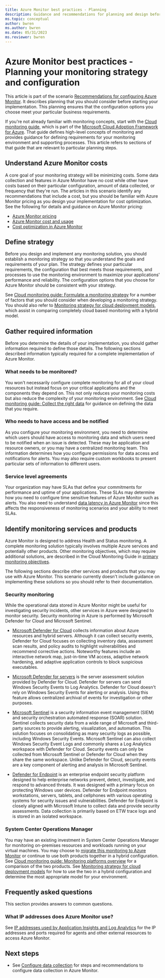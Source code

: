 ```yaml
---
title: Azure Monitor best practices - Planning
description: Guidance and recommendations for planning and design before deploying Azure Monitor.
ms.topic: conceptual
author: bwren
ms.author: bwren
ms.date: 05/31/2023
ms.reviewer: bwren
---
```


# Azure Monitor best practices - Planning your monitoring strategy and configuration
This article is part of the scenario [Recommendations for configuring Azure Monitor](best-practices.md). It describes planning that you should consider before starting your implementation. This planning ensures that the configuration options you choose meet your particular business requirements.

If you're not already familiar with monitoring concepts, start with the [Cloud monitoring guide](/azure/cloud-adoption-framework/manage/monitor), which is part of the [Microsoft Cloud Adoption Framework for Azure](/azure/cloud-adoption-framework/). That guide defines high-level concepts of monitoring and provides guidance for defining requirements for your monitoring environment and supporting processes. This article refers to sections of that guide that are relevant to particular planning steps.
## Understand Azure Monitor costs
A core goal of your monitoring strategy will be minimizing costs. Some data collection and features in Azure Monitor have no cost while other have costs based on their particular configuration, amount of data collected, or frequency that they're run. The articles in this scenario identify any recommendations that include a cost, but you should be familiar with Azure Monitor pricing as you design your implementation for cost optimization. See the following for details and guidance on Azure Monitor pricing:

- [Azure Monitor pricing](https://azure.microsoft.com/pricing/details/monitor/)
- [Azure Monitor cost and usage](cost-usage.md)
- [Cost optimization in Azure Monitor](best-practices-cost.md)


## Define strategy
Before you design and implement any monitoring solution, you should establish a monitoring strategy so that you understand the goals and requirements of your plan. The strategy defines your particular requirements, the configuration that best meets those requirements, and processes to use the monitoring environment to maximize your applications' performance and reliability. The configuration options that you choose for Azure Monitor should be consistent with your strategy.

See [Cloud monitoring guide: Formulate a monitoring strategy](/azure/cloud-adoption-framework/strategy/monitoring-strategy) for a number of factors that you should consider when developing a monitoring strategy. You should also refer to [Monitoring strategy for cloud deployment models](/azure/cloud-adoption-framework/manage/monitor/cloud-models-monitor-overview), which assist in comparing completely cloud based monitoring with a hybrid model. 

## Gather required information
Before you determine the details of your implementation, you should gather information required to define those details. The following sections described information typically required for a complete implementation of Azure Monitor.

 ### What needs to be monitored?
 You won't necessarily configure complete monitoring for all of your cloud resources but instead focus on your critical applications and the components they depend on. This not only reduces your monitoring costs but also reduce the complexity of your monitoring environment. See [Cloud monitoring guide: Collect the right data](/azure/cloud-adoption-framework/manage/monitor/data-collection) for guidance on defining the data that you require.

### Who needs to have access and be notified
As you configure your monitoring environment, you need to determine which users should have access to monitoring data and which users need to be notified when an issue is detected. These may be application and resource owners, or you may have a centralized monitoring team. This information determines how you configure permissions for data access and notifications for alerts. You may also require custom workbooks to present particular sets of information to different users.

### Service level agreements 
Your organization may have SLAs that define your commitments for performance and uptime of your applications. These SLAs may determine how you need to configure time sensitive features of Azure Monitor such as alerts. You also need to understand [data latency in Azure Monitor](logs/data-ingestion-time.md) since this affects the responsiveness of monitoring scenarios and your ability to meet SLAs.

## Identify monitoring services and products
Azure Monitor is designed to address Health and Status monitoring. A complete monitoring solution typically involves multiple Azure services and potentially other products. Other monitoring objectives, which may require additional solutions, are described in the Cloud Monitoring Guide in [primary monitoring objectives](/azure/cloud-adoption-framework/strategy/monitoring-strategy#formulate-monitoring-requirements). 

The following sections describe other services and products that you may use with Azure Monitor. This scenario currently doesn't include guidance on implementing these solutions so you should refer to their documentation.

### Security monitoring
While the operational data stored in Azure Monitor might be useful for investigating security incidents, other services in Azure were designed to monitor security. Security monitoring in Azure is performed by Microsoft Defender for Cloud and Microsoft Sentinel.

- [Microsoft Defender for Cloud](../security-center/security-center-introduction.md) collects information about Azure resources and hybrid servers. Although it can collect security events, Defender for Cloud focuses on collecting inventory data, assessment scan results, and policy audits to highlight vulnerabilities and recommend corrective actions. Noteworthy features include an interactive network map, just-in-time VM access, adaptive network hardening, and adaptive application controls to block suspicious executables.

- [Microsoft Defender for servers](../security-center/azure-defender.md) is the server assessment solution provided by Defender for Cloud. Defender for servers can send Windows Security Events to Log Analytics. Defender for Cloud doesn't rely on Windows Security Events for alerting or analysis. Using this feature allows centralized archival of events for investigation or other purposes.

- [Microsoft Sentinel](../sentinel/overview.md) is a security information event management (SIEM) and security orchestration automated response (SOAR) solution. Sentinel collects security data from a wide range of Microsoft and third-party sources to provide alerting, visualization, and automation. This solution focuses on consolidating as many security logs as possible, including Windows Security Events. Microsoft Sentinel can also collect Windows Security Event Logs and commonly shares a Log Analytics workspace with Defender for Cloud. Security events can only be collected from Microsoft Sentinel or Defender for Cloud when they share the same workspace. Unlike Defender for Cloud, security events are a key component of alerting and analysis in Microsoft Sentinel.

- [Defender for Endpoint](/microsoft-365/security/defender-endpoint/microsoft-defender-endpoint) is an enterprise endpoint security platform designed to help enterprise networks prevent, detect, investigate, and respond to advanced threats. It was designed with a primary focus on protecting Windows user devices. Defender for Endpoint monitors workstations, servers, tablets, and cellphones with various operating systems for security issues and vulnerabilities. Defender for Endpoint is closely aligned with Microsoft Intune to collect data and provide security assessments. Data collection is primarily based on ETW trace logs and is stored in an isolated workspace.


### System Center Operations Manager
You may have an existing investment in System Center Operations Manager for monitoring on-premises resources and workloads running on your virtual machines. You may choose to [migrate this monitoring to Azure Monitor](azure-monitor-operations-manager.md) or continue to use both products together in a hybrid configuration. See  [Cloud monitoring guide: Monitoring platforms overview](/azure/cloud-adoption-framework/manage/monitor/platform-overview) for a comparison of the two products. See [Monitoring strategy for cloud deployment models](/azure/cloud-adoption-framework/manage/monitor/cloud-models-monitor-overview) for how to use the two in a hybrid configuration and determine the most appropriate model for your environment.

## Frequently asked questions

This section provides answers to common questions.

### What IP addresses does Azure Monitor use?

See [IP addresses used by Application Insights and Log Analytics](app/ip-addresses.md) for the IP addresses and ports required for agents and other external resources to access Azure Monitor.         

## Next steps

- See [Configure data collection](best-practices-data-collection.md) for steps and recommendations to configure data collection in Azure Monitor.
